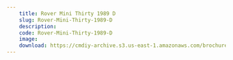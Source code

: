 ```yaml
---
    title: Rover Mini Thirty 1989 D
    slug: Rover-Mini-Thirty-1989-D
    description:
    code: Rover-Mini-Thirty-1989-D
    image:
    download: https://cmdiy-archive.s3.us-east-1.amazonaws.com/brochures/documents/Rover+Mini+Thirty+1989+D+.pdf
---
```

<!-- Content of the page -->

##
        